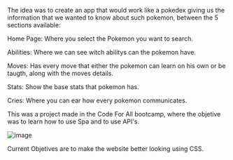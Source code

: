 The idea was to create an app that would work like a pokedex giving us the information that we wanted to know about such pokemon, between the 5 sections available:

Home Page: Where you select the Pokemon you want to search.

Abilities: Where we can see witch abilitys can the pokemon have.

Moves: Has every move that either the pokemon can learn on his own or be taugth, along with the moves details.

Stats: Show the base stats that pokemon has.

Cries: Where you can ear how every pokemon communicates.

This was a project made in the Code For All bootcamp, where the objetive was to learn how to use Spa and to use API's.

![image](https://github.com/user-attachments/assets/04c27689-525a-4655-a05b-ea71ae80db66)

Current Objetives are to make the website better looking using CSS.
